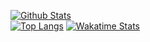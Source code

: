 [![Github Stats](https://github-readme-stats.vercel.app/api?username=itzTheMeow&show_icons=true&theme=slateorange&count_private=true&include_all_commits=true)](https://github.com/itzTheMeow)<br>
[![Top Langs](https://github-readme-stats.vercel.app/api/top-langs/?username=itzTheMeow&layout=compact&theme=slateorange)](https://github.com/itzTheMeow)
[![Wakatime Stats](https://github-readme-stats.vercel.app/api/wakatime?username=itzTheMeow)](https://wakatime.com/@itzTheMeow)
